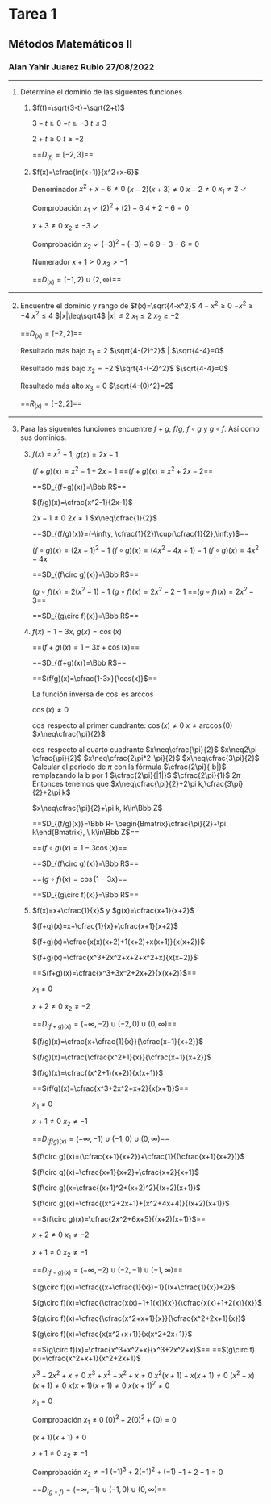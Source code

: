 # Tarea 1
## Métodos Matemáticos II
### Alan Yahir Juarez Rubio 27/08/2022
---
1. Determine el dominio de las siguentes funciones

	1) $f(t)=\sqrt{3-t}+\sqrt{2+t}$ <!-- Una raíz no puede ser negativa. Expresar la raíz como $\geq$ 0-->

		$3-t\geq0$
		$-t\geq-3$
		$t\leq3$

		$2+t\geq 0$
		$t\geq -2$

		==$D_{(t)}= [-2, 3]$==

    2) $f(x)=\cfrac{ln(x+1)}{x^2+x-6}$

		Denominador
		$x^2+x-6\neq0$
		$(x-2)(x+3)\neq0$
		$x-2\neq0$
		$x_1\neq2\ \checkmark$

		Comprobación $x_1\ \checkmark$
		$(2)^2+(2)-6$
		$4+2-6=0$

		$x+3\neq0$
		$x_2\neq-3\ \checkmark$

		Comprobación $x_2\ \checkmark$
		$(-3)^2+(-3)-6$
		$9-3-6=0$

		Numerador
		$x+1>0$
		$x_3>-1$

		==$D_{(x)}= (-1, 2)\cup(2,\infty)$==
---
2. Encuentre el dominio y rango de $f(x)=\sqrt{4-x^2}$
	$4-x^2\geq0$
	$-x^2\geq-4$
	$x^2\leq4$
	$|x|\leq\sqrt4$
	$|x|\leq2$
	$x_1\leq2$
	$x_2\geq-2$

	==$D_{(x)}=[-2, 2]$==

	Resultado más bajo $x_1=2$
	$\sqrt{4-(2)^2}$ | 
	$\sqrt{4-4}=0$

	Resultado más bajo $x_2=-2$
	$\sqrt{4-(-2)^2}$
	$\sqrt{4-4}=0$

	Resultado más alto $x_3=0$
	$\sqrt{4-(0)^2}=2$

	==$R_{(x)}=[-2, 2]$==

---
3. Para las siguentes funciones encuentre $f+g$, $f/g$, $f\circ g$ y $g\circ f$. Así como sus dominios.

	3) $f(x)=x^2-1$, $g(x)=2x-1$

		$(f+g)(x)=x^2-1+2x-1$
	    ==$(f+g)(x)=x^2+2x-2$==

        ==$D_{(f+g)(x)}=\Bbb R$==

		$(f/g)(x)=\cfrac{x^2-1}{2x-1}$

        $2x-1\neq 0$
        $2x\neq1$
        $x\neq\cfrac{1}{2}$

        ==$D_{(f/g)(x)}=(-\infty, \cfrac{1}{2})\cup(\cfrac{1}{2},\infty)$==

		$(f\circ g)(x)=(2x-1)^2-1$ 
        $(f\circ g)(x)=(4x^2-4x+1)-1$
        $(f\circ g)(x)=4x^2-4x$

        ==$D_{(f\circ g)(x)}=\Bbb R$==
        
		$(g\circ f)(x)=2(x^2-1)-1$
        $(g\circ f)(x)=2x^2-2-1$
        ==$(g\circ f)(x)=2x^2-3$==

        ==$D_{(g\circ f)(x)}=\Bbb R$==

	4) $f(x)=1-3x$, $g(x)=\cos (x)$

		==$(f+g)(x)=1-3x+\cos(x)$==

         ==$D_{(f+g)(x)}=\Bbb R$==

		==$(f/g)(x)=\cfrac{1-3x}{\cos(x)}$==

		La función inversa de $\cos$ es $\arccos$

		$\cos(x)\neq0$

		$\cos$ respecto al primer cuadrante:
		$\cos(x)\neq0$
		$x\neq\arccos(0)$
		$x\neq\cfrac{\pi}{2}$

		$\cos$ respecto al cuarto cuadrante
		$x\neq\cfrac{\pi}{2}$
		$x\neq2\pi-\cfrac{\pi}{2}$
		$x\neq\cfrac{2\pi*2-\pi}{2}$
		$x\neq\cfrac{3\pi}{2}$
		Calcular el periodo de $\pi$ con la fórmula $\cfrac{2\pi}{|b|}$ remplazando la b por 1
		$\cfrac{2\pi}{|1|}$
		$\cfrac{2\pi}{1}$
		$2\pi$
		Entonces tenemos que 
		$x\neq\cfrac{\pi}{2}+2\pi k,\cfrac{3\pi}{2}+2\pi k$
		
		$x\neq\cfrac{\pi}{2}+\pi k, k\in\Bbb Z$

		==$D_{(f/g)(x)}=\Bbb R- \begin{Bmatrix}\cfrac{\pi}{2}+\pi k\end{Bmatrix}, \ k\in\Bbb Z$==

		==$(f\circ g)(x)=1-3\cos(x)$==

        ==$D_{(f\circ g)(x)}=\Bbb R$==

		==$(g\circ f)(x)=\cos(1-3x)$==

        ==$D_{(g\circ f)(x)}=\Bbb R$==

	5) $f(x)=x+\cfrac{1}{x}$ y $g(x)=\cfrac{x+1}{x+2}$

		$(f+g)(x)=x+\cfrac{1}{x}+\cfrac{x+1}{x+2}$
		
		$(f+g)(x)=\cfrac{x(x)(x+2)+1(x+2)+x(x+1)}{x(x+2)}$
		
		$(f+g)(x)=\cfrac{x^3+2x^2+x+2+x^2+x}{x(x+2)}$
		
		==$(f+g)(x)=\cfrac{x^3+3x^2+2x+2}{x(x+2)}$==

		$x_1\neq0$

		$x+2\neq0$
		$x_2\neq-2$

		==$D_{(f+g)(x)}=(-\infty,-2)\cup(-2,0)\cup(0,\infty)$==

		$(f/g)(x)=\cfrac{x+\cfrac{1}{x}}{\cfrac{x+1}{x+2}}$

		$(f/g)(x)=\cfrac{\cfrac{x^2+1}{x}}{\cfrac{x+1}{x+2}}$

		$(f/g)(x)=\cfrac{(x^2+1)(x+2)}{x(x+1)}$

		==$(f/g)(x)=\cfrac{x^3+2x^2+x+2}{x(x+1)}$==

		$x_1\neq0$

		$x+1\neq0$
		$x_2\neq-1$

		==$D_{(f/g)(x)}=(-\infty, -1)\cup(-1,0)\cup(0,\infty)$==

		$(f\circ g)(x)=(\cfrac{x+1}{x+2})+\cfrac{1}{(\cfrac{x+1}{x+2})}$

		$(f\circ g)(x)=\cfrac{x+1}{x+2}+\cfrac{x+2}{x+1}$

		$(f\circ g)(x=\cfrac{(x+1)^2+(x+2)^2}{(x+2)(x+1)}$

		$(f\circ g)(x)=\cfrac{(x^2+2x+1)+(x^2+4x+4)}{(x+2)(x+1)}$

		==$(f\circ g)(x)=\cfrac{2x^2+6x+5}{(x+2)(x+1)}$==

		$x+2\neq0$
		$x_1\neq-2$
		
		$x+1\neq0$
		$x_2\neq-1$

		==$D_{(f\circ g)(x)}=(-\infty, -2)\cup(-2, -1)\cup(-1, \infty)$==

		$(g\circ f)(x)=\cfrac{(x+\cfrac{1}{x})+1}{(x+\cfrac{1}{x})+2}$

		$(g\circ f)(x)=\cfrac{\cfrac{x(x)+1+1(x)}{x}}{\cfrac{x(x)+1+2(x)}{x}}$

		$(g\circ f)(x)=\cfrac{\cfrac{x^2+x+1}{x}}{\cfrac{x^2+2x+1}{x}}$

		$(g\circ f)(x)=\cfrac{x(x^2+x+1)}{x(x^2+2x+1)}$

		==$(g\circ f)(x)=\cfrac{x^3+x^2+x}{x^3+2x^2+x}$==
		==$(g\circ f)(x)=\cfrac{x^2+x+1}{x^2+2x+1}$


		$x^3+2x^2+x\neq0$
		$x^3+x^2+x^2+x\neq0$
		$x^2(x+1)+x(x+1)\neq0$
		$(x^2+x)(x+1)\neq0$
		$x(x+1)(x+1)\neq0$
		$x(x+1)^2\neq0$

		$x_1=0$

		Comprobación $x_1\neq0$
		$(0)^3+2(0)^2+(0)=0$

		$(x+1)(x+1)\neq0$

		$x+1\neq0$
		$x_2\neq-1$

		Comprobación $x_2\neq-1$
		$(-1)^3+2(-1)^2+(-1)$
		$-1+2-1=0$

		==$D_{(g\circ f)}=(-\infty,-1)\cup(-1,0)\cup(0,\infty)$==